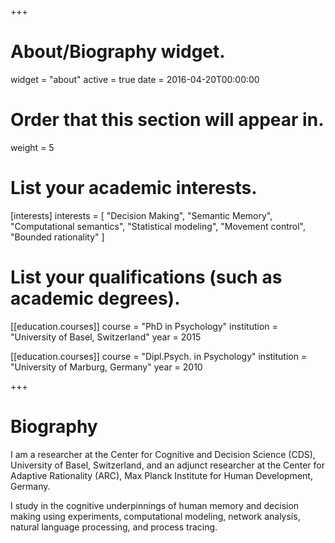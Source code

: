 +++
# About/Biography widget.
widget = "about"
active = true
date = 2016-04-20T00:00:00

# Order that this section will appear in.
weight = 5

# List your academic interests.
[interests]
  interests = [
    "Decision Making",
    "Semantic Memory",
    "Computational semantics",
    "Statistical modeling",
    "Movement control",
    "Bounded rationality"
  ]

# List your qualifications (such as academic degrees).
[[education.courses]]
  course = "PhD in Psychology"
  institution = "University of Basel, Switzerland"
  year = 2015

[[education.courses]]
  course = "Dipl.Psych. in Psychology"
  institution = "University of Marburg, Germany"
  year = 2010

+++

# Biography

I am a researcher at the Center for Cognitive and Decision Science (CDS), University of Basel, Switzerland, and an adjunct researcher at the Center for Adaptive Rationality (ARC), Max Planck Institute for Human Development, Germany.

I study in the cognitive underpinnings of human memory and decision making using experiments, computational modeling, network analysis, natural language processing, and process tracing.
